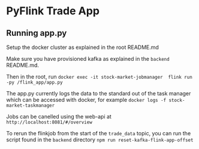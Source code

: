 # PyFlink Trade App

## Running app.py

Setup the docker cluster as explained in the root README.md

Make sure you have provisioned kafka as explained in the `backend` README.md.

Then in the root, run `docker exec -it stock-market-jobmanager  flink run -py /flink_app/app.py`

The app.py currently logs the data to the standard out of the task manager which can be accessed
with docker, for example `docker logs -f stock-market-taskmanager`

Jobs can be canelled using the web-api at `http://localhost:8081/#/overview`

To rerun the flinkjob from the start of the `trade_data` topic, you can run the script found in the `backend` directory
`npm run reset-kafka-flink-app-offset`